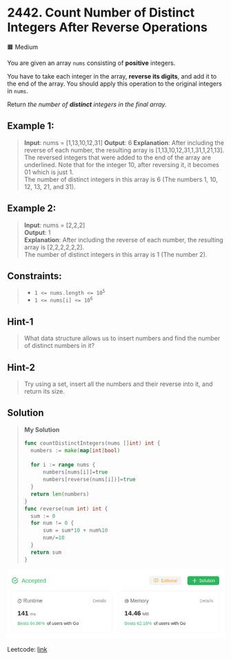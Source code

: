 # 2442. Count Number of Distinct Integers After Reverse Operations
🟧 Medium

You are given an array `nums` consisting of **positive** integers.

You have to take each integer in the array, **reverse its digits**, and add it to the end of the array. You should apply this operation to the original integers in `nums`.

Return *the number of **distinct** integers in the final array.*

## Example 1:
> **Input**: nums = [1,13,10,12,31]
> **Output**: 6
> **Explanation**: After including the reverse of each number, the resulting array is [1,13,10,12,31,1,31,1,21,13]. \
The reversed integers that were added to the end of the array are underlined. Note that for the integer 10, after reversing it, it becomes 01 which is just 1. \
The number of distinct integers in this array is 6 (The numbers 1, 10, 12, 13, 21, and 31).

## Example 2:
> **Input**: nums = [2,2,2] \
> **Output**: 1 \
> **Explanation**: After including the reverse of each number, the resulting array is [2,2,2,2,2,2]. \
The number of distinct integers in this array is 1 (The number 2).

## Constraints:
> * <code>1 <= nums.length <= 10<sup>5</sup></code>
> * <code>1 <= nums[i] <= 10<sup>6</sup></code>

## Hint-1
> What data structure allows us to insert numbers and find the number of distinct numbers in it?

## Hint-2
> Try using a set, insert all the numbers and their reverse into it, and return its size.


## Solution
> **My Solution**
> ```go
> func countDistinctIntegers(nums []int) int {
> 	numbers := make(map[int]bool)
> 
> 	for i := range nums {
> 		numbers[nums[i]]=true
> 		numbers[reverse(nums[i])]=true
> 	}
> 	return len(numbers)
> }
> func reverse(num int) int {
> 	sum := 0
> 	for num != 0 {
> 		sum = sum*10 + num%10
> 		num/=10
> 	}
> 	return sum
> }
> ```

![result](2442.png)

Leetcode: [link](https://leetcode.com/problems/count-number-of-distinct-integers-after-reverse-operations/description/)